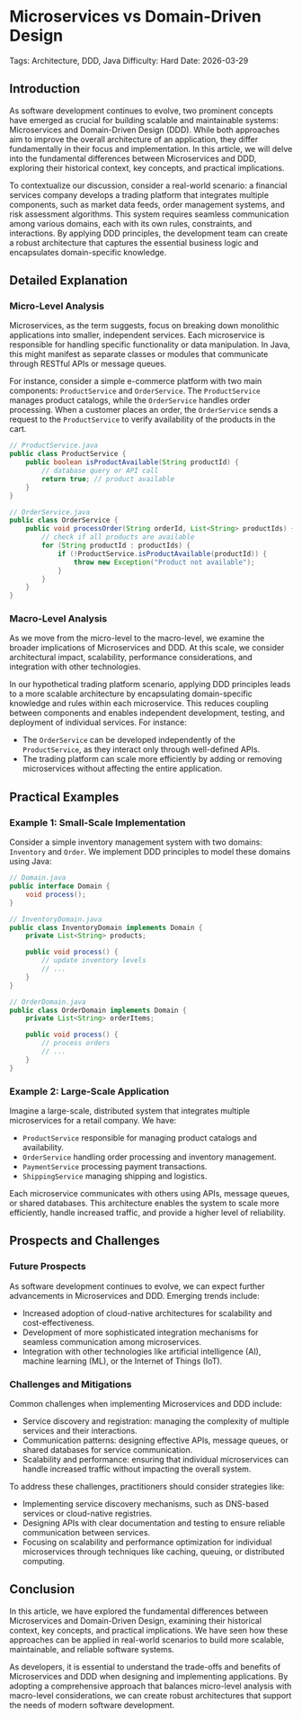 # Microservices vs Domain-Driven Design
Tags: Architecture, DDD, Java
Difficulty: Hard
Date: 2026-03-29

## Introduction

As software development continues to evolve, two prominent concepts have emerged as crucial for building scalable and maintainable systems: Microservices and Domain-Driven Design (DDD). While both approaches aim to improve the overall architecture of an application, they differ fundamentally in their focus and implementation. In this article, we will delve into the fundamental differences between Microservices and DDD, exploring their historical context, key concepts, and practical implications.

To contextualize our discussion, consider a real-world scenario: a financial services company develops a trading platform that integrates multiple components, such as market data feeds, order management systems, and risk assessment algorithms. This system requires seamless communication among various domains, each with its own rules, constraints, and interactions. By applying DDD principles, the development team can create a robust architecture that captures the essential business logic and encapsulates domain-specific knowledge.

## Detailed Explanation

### Micro-Level Analysis

Microservices, as the term suggests, focus on breaking down monolithic applications into smaller, independent services. Each microservice is responsible for handling specific functionality or data manipulation. In Java, this might manifest as separate classes or modules that communicate through RESTful APIs or message queues.

For instance, consider a simple e-commerce platform with two main components: `ProductService` and `OrderService`. The `ProductService` manages product catalogs, while the `OrderService` handles order processing. When a customer places an order, the `OrderService` sends a request to the `ProductService` to verify availability of the products in the cart.

```java
// ProductService.java
public class ProductService {
    public boolean isProductAvailable(String productId) {
        // database query or API call
        return true; // product available
    }
}

// OrderService.java
public class OrderService {
    public void processOrder(String orderId, List<String> productIds) {
        // check if all products are available
        for (String productId : productIds) {
            if (!ProductService.isProductAvailable(productId)) {
                throw new Exception("Product not available");
            }
        }
    }
}
```

### Macro-Level Analysis

As we move from the micro-level to the macro-level, we examine the broader implications of Microservices and DDD. At this scale, we consider architectural impact, scalability, performance considerations, and integration with other technologies.

In our hypothetical trading platform scenario, applying DDD principles leads to a more scalable architecture by encapsulating domain-specific knowledge and rules within each microservice. This reduces coupling between components and enables independent development, testing, and deployment of individual services. For instance:

* The `OrderService` can be developed independently of the `ProductService`, as they interact only through well-defined APIs.
* The trading platform can scale more efficiently by adding or removing microservices without affecting the entire application.

## Practical Examples

### Example 1: Small-Scale Implementation

Consider a simple inventory management system with two domains: `Inventory` and `Order`. We implement DDD principles to model these domains using Java:

```java
// Domain.java
public interface Domain {
    void process();
}

// InventoryDomain.java
public class InventoryDomain implements Domain {
    private List<String> products;

    public void process() {
        // update inventory levels
        // ...
    }
}

// OrderDomain.java
public class OrderDomain implements Domain {
    private List<String> orderItems;

    public void process() {
        // process orders
        // ...
    }
}
```

### Example 2: Large-Scale Application

Imagine a large-scale, distributed system that integrates multiple microservices for a retail company. We have:

* `ProductService` responsible for managing product catalogs and availability.
* `OrderService` handling order processing and inventory management.
* `PaymentService` processing payment transactions.
* `ShippingService` managing shipping and logistics.

Each microservice communicates with others using APIs, message queues, or shared databases. This architecture enables the system to scale more efficiently, handle increased traffic, and provide a higher level of reliability.

## Prospects and Challenges

### Future Prospects

As software development continues to evolve, we can expect further advancements in Microservices and DDD. Emerging trends include:

* Increased adoption of cloud-native architectures for scalability and cost-effectiveness.
* Development of more sophisticated integration mechanisms for seamless communication among microservices.
* Integration with other technologies like artificial intelligence (AI), machine learning (ML), or the Internet of Things (IoT).

### Challenges and Mitigations

Common challenges when implementing Microservices and DDD include:

* Service discovery and registration: managing the complexity of multiple services and their interactions.
* Communication patterns: designing effective APIs, message queues, or shared databases for service communication.
* Scalability and performance: ensuring that individual microservices can handle increased traffic without impacting the overall system.

To address these challenges, practitioners should consider strategies like:

* Implementing service discovery mechanisms, such as DNS-based services or cloud-native registries.
* Designing APIs with clear documentation and testing to ensure reliable communication between services.
* Focusing on scalability and performance optimization for individual microservices through techniques like caching, queuing, or distributed computing.

## Conclusion

In this article, we have explored the fundamental differences between Microservices and Domain-Driven Design, examining their historical context, key concepts, and practical implications. We have seen how these approaches can be applied in real-world scenarios to build more scalable, maintainable, and reliable software systems.

As developers, it is essential to understand the trade-offs and benefits of Microservices and DDD when designing and implementing applications. By adopting a comprehensive approach that balances micro-level analysis with macro-level considerations, we can create robust architectures that support the needs of modern software development.
